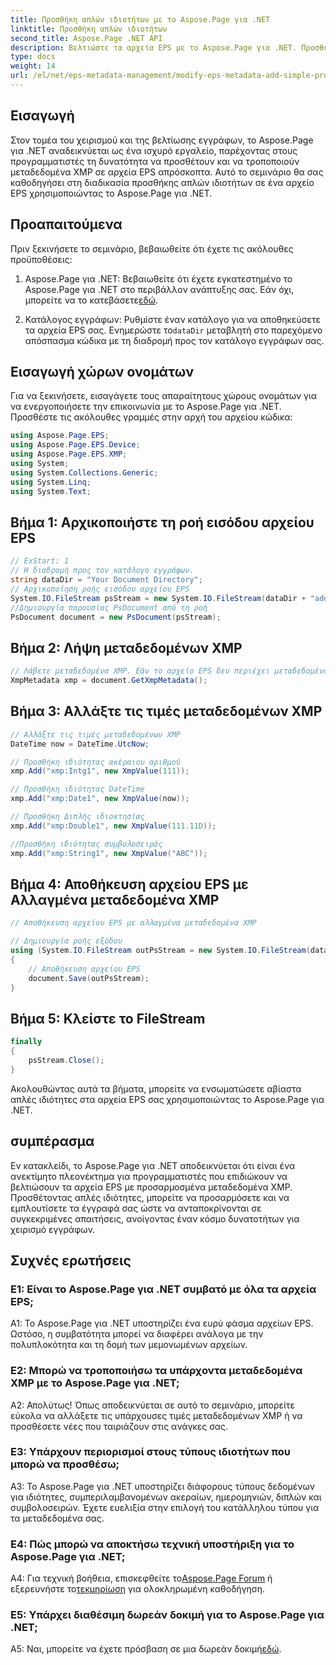 ```yaml
---
title: Προσθήκη απλών ιδιοτήτων με το Aspose.Page για .NET
linktitle: Προσθήκη απλών ιδιοτήτων
second_title: Aspose.Page .NET API
description: Βελτιώστε τα αρχεία EPS με το Aspose.Page για .NET. Προσθέστε απλές ιδιότητες χωρίς κόπο για προσαρμοσμένα μεταδεδομένα εγγράφων.
type: docs
weight: 14
url: /el/net/eps-metadata-management/modify-eps-metadata-add-simple-properties/
---
```

## Εισαγωγή

Στον τομέα του χειρισμού και της βελτίωσης εγγράφων, το Aspose.Page για .NET αναδεικνύεται ως ένα ισχυρό εργαλείο, παρέχοντας στους προγραμματιστές τη δυνατότητα να προσθέτουν και να τροποποιούν μεταδεδομένα XMP σε αρχεία EPS απρόσκοπτα. Αυτό το σεμινάριο θα σας καθοδηγήσει στη διαδικασία προσθήκης απλών ιδιοτήτων σε ένα αρχείο EPS χρησιμοποιώντας το Aspose.Page για .NET.

## Προαπαιτούμενα

Πριν ξεκινήσετε το σεμινάριο, βεβαιωθείτε ότι έχετε τις ακόλουθες προϋποθέσεις:

1.  Aspose.Page για .NET: Βεβαιωθείτε ότι έχετε εγκατεστημένο το Aspose.Page για .NET στο περιβάλλον ανάπτυξης σας. Εάν όχι, μπορείτε να το κατεβάσετε[εδώ](https://releases.aspose.com/page/net/).

2.  Κατάλογος εγγράφων: Ρυθμίστε έναν κατάλογο για να αποθηκεύσετε τα αρχεία EPS σας. Ενημερώστε το`dataDir` μεταβλητή στο παρεχόμενο απόσπασμα κώδικα με τη διαδρομή προς τον κατάλογο εγγράφων σας.

## Εισαγωγή χώρων ονομάτων

Για να ξεκινήσετε, εισαγάγετε τους απαραίτητους χώρους ονομάτων για να ενεργοποιήσετε την επικοινωνία με το Aspose.Page για .NET. Προσθέστε τις ακόλουθες γραμμές στην αρχή του αρχείου κώδικα:

```csharp
using Aspose.Page.EPS;
using Aspose.Page.EPS.Device;
using Aspose.Page.EPS.XMP;
using System;
using System.Collections.Generic;
using System.Linq;
using System.Text;
```

## Βήμα 1: Αρχικοποιήστε τη ροή εισόδου αρχείου EPS

```csharp
// ExStart: 1
// Η διαδρομή προς τον κατάλογο εγγράφων.
string dataDir = "Your Document Directory";
// Αρχικοποίηση ροής εισόδου αρχείου EPS
System.IO.FileStream psStream = new System.IO.FileStream(dataDir + "add_simple_props_input.eps", System.IO.FileMode.Open, System.IO.FileAccess.Read);
//Δημιουργία παρουσίας PsDocument από τη ροή
PsDocument document = new PsDocument(psStream);
```

## Βήμα 2: Λήψη μεταδεδομένων XMP

```csharp
// Λάβετε μεταδεδομένα XMP. Εάν το αρχείο EPS δεν περιέχει μεταδεδομένα XMP, λαμβάνουμε ένα νέο γεμάτο με τιμές από σχόλια μεταδεδομένων PS (%%Creator, %%CreateDate, %%Title, κ.λπ.)
XmpMetadata xmp = document.GetXmpMetadata();
```

## Βήμα 3: Αλλάξτε τις τιμές μεταδεδομένων XMP

```csharp
// Αλλάξτε τις τιμές μεταδεδομένων XMP
DateTime now = DateTime.UtcNow;

// Προσθήκη ιδιότητας ακέραιου αριθμού
xmp.Add("xmp:Intg1", new XmpValue(111));

// Προσθήκη ιδιότητας DateTime
xmp.Add("xmp:Date1", new XmpValue(now));

// Προσθήκη Διπλής ιδιοκτησίας
xmp.Add("xmp:Double1", new XmpValue(111.11D));

//Προσθήκη ιδιότητας συμβολοσειράς
xmp.Add("xmp:String1", new XmpValue("ABC"));
```

## Βήμα 4: Αποθήκευση αρχείου EPS με Αλλαγμένα μεταδεδομένα XMP

```csharp
// Αποθήκευση αρχείου EPS με αλλαγμένα μεταδεδομένα XMP

// Δημιουργία ροής εξόδου
using (System.IO.FileStream outPsStream = new System.IO.FileStream(dataDir + "add_simple_props_output.eps", System.IO.FileMode.Create, System.IO.FileAccess.Write))
{
    // Αποθήκευση αρχείου EPS
    document.Save(outPsStream);
}
```

## Βήμα 5: Κλείστε το FileStream

```csharp
finally
{
    psStream.Close();
}
```

Ακολουθώντας αυτά τα βήματα, μπορείτε να ενσωματώσετε αβίαστα απλές ιδιότητες στα αρχεία EPS σας χρησιμοποιώντας το Aspose.Page για .NET.

## συμπέρασμα

Εν κατακλείδι, το Aspose.Page για .NET αποδεικνύεται ότι είναι ένα ανεκτίμητο πλεονέκτημα για προγραμματιστές που επιδιώκουν να βελτιώσουν τα αρχεία EPS με προσαρμοσμένα μεταδεδομένα XMP. Προσθέτοντας απλές ιδιότητες, μπορείτε να προσαρμόσετε και να εμπλουτίσετε τα έγγραφά σας ώστε να ανταποκρίνονται σε συγκεκριμένες απαιτήσεις, ανοίγοντας έναν κόσμο δυνατοτήτων για χειρισμό εγγράφων.

## Συχνές ερωτήσεις

### Ε1: Είναι το Aspose.Page για .NET συμβατό με όλα τα αρχεία EPS;

A1: Το Aspose.Page για .NET υποστηρίζει ένα ευρύ φάσμα αρχείων EPS. Ωστόσο, η συμβατότητα μπορεί να διαφέρει ανάλογα με την πολυπλοκότητα και τη δομή των μεμονωμένων αρχείων.

### Ε2: Μπορώ να τροποποιήσω τα υπάρχοντα μεταδεδομένα XMP με το Aspose.Page για .NET;

Α2: Απολύτως! Όπως αποδεικνύεται σε αυτό το σεμινάριο, μπορείτε εύκολα να αλλάξετε τις υπάρχουσες τιμές μεταδεδομένων XMP ή να προσθέσετε νέες που ταιριάζουν στις ανάγκες σας.

### Ε3: Υπάρχουν περιορισμοί στους τύπους ιδιοτήτων που μπορώ να προσθέσω;

A3: Το Aspose.Page για .NET υποστηρίζει διάφορους τύπους δεδομένων για ιδιότητες, συμπεριλαμβανομένων ακεραίων, ημερομηνιών, διπλών και συμβολοσειρών. Έχετε ευελιξία στην επιλογή του κατάλληλου τύπου για τα μεταδεδομένα σας.

### Ε4: Πώς μπορώ να αποκτήσω τεχνική υποστήριξη για το Aspose.Page για .NET;

 A4: Για τεχνική βοήθεια, επισκεφθείτε το[Aspose.Page Forum](https://forum.aspose.com/c/page/39) ή εξερευνήστε το[τεκμηρίωση](https://reference.aspose.com/page/net/) για ολοκληρωμένη καθοδήγηση.

### Ε5: Υπάρχει διαθέσιμη δωρεάν δοκιμή για το Aspose.Page για .NET;

 A5: Ναι, μπορείτε να έχετε πρόσβαση σε μια δωρεάν δοκιμή[εδώ](https://releases.aspose.com/).